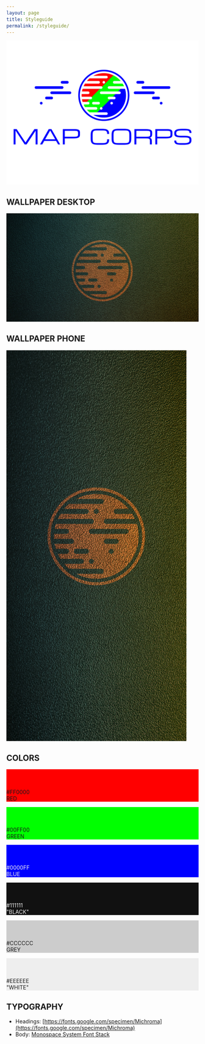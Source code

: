 ```yaml
---
layout: page
title: Styleguide
permalink: /styleguide/
---
```


<img src="/assets/images/map-corps.png" class="img-fluid img-transparent-png" />

## WALLPAPER DESKTOP

<img src="/assets/content/wallpaper-gold-lizard-desktop.jpg" />

## WALLPAPER PHONE

<img src="/assets/content/wallpaper-gold-lizard-phone.jpg" />

## COLORS

<div class="container-fluid">
<div class="row">
<div class="col-md-4" style="background: #FF0000;"><p><br><br><br>#FF0000<br>RED</p></div>
<div class="col-md-4" style="background: #00FF00;"><p><br><br><br>#00FF00<br>GREEN</p></div>
<div class="col-md-4" style="background: #0000FF; color: #EEEEEE;"><p><br><br><br>#0000FF<br>BLUE</p></div>
</div>
<div class="row">
<div class="col-md-4" style="background: #111111; color: #EEEEEE;"><p><br><br><br>#111111<br>"BLACK"</p></div>
<div class="col-md-4" style="background: #CCCCCC;"><p><br><br><br>#CCCCCC<br>GREY</p></div>
<div class="col-md-4" style="background: #EEEEEE;"><p><br><br><br>#EEEEEE<br>"WHITE"</p></div>
</div>
</div>

## TYPOGRAPHY

 - Headings: [https://fonts.google.com/specimen/Michroma](https://fonts.google.com/specimen/Michroma)
 - Body: [Monospace System Font Stack](https://www.digitalocean.com/community/tutorials/css-system-font-stack)


